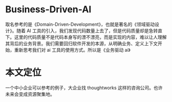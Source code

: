 # Business-Driven-AI

取名参考的是《Domain-Driven-Development》，也就是著名的《领域驱动设计》。随着 AI 工具的引入，我们发现代码数量上去了，但是代码质量却是急转直下。这里的代码质量不是代码本身写的漂不漂亮，而是实现的内容，难以让人理解其背后的业务背景。我们需要回归软件开发的本源，从明确业务、定义上下文开始，重新思考我们对 ai 工具的使用方式。所以是《业务驱动 ai》

# 本文定位

一个中小企业可以参考的例子，大企业找 thoughtworks 这样的咨询公司。也许未来会变成资源聚集地。
